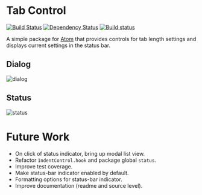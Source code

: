 # Tab Control

[![Build Status](https://travis-ci.org/lexicalunit/tab-control.svg?branch=master)](https://travis-ci.org/lexicalunit/tab-control) [![Dependency Status](https://david-dm.org/lexicalunit/tab-control.svg)](https://david-dm.org/lexicalunit/tab-control) [![Build status](https://ci.appveyor.com/api/projects/status/jkg33s38w93eu9js/branch/master?svg=true)](https://ci.appveyor.com/project/lexicalunit/tab-control/branch/master)

A simple package for [Atom](https://atom.io/) that provides controls for tab length settings and displays current settings in the status bar.

## Dialog

![dialog](https://cloud.githubusercontent.com/assets/1903876/7872354/04a01ad4-055d-11e5-9005-e6b537ba4b32.png)

## Status

![status](https://cloud.githubusercontent.com/assets/1903876/7872353/049edd5e-055d-11e5-8713-d6e343f11185.png)

# Future Work

- On click of status indicator, bring up modal list view.
- Refactor `IndentControl.hook` and package global `status`.
- Improve test coverage.
- Make status-bar indicator enabled by default.
- Formatting options for status-bar indicator.
- Improve documentation (readme and source level).
